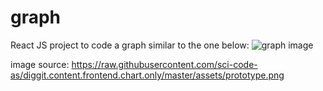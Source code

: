 # graph
React JS project to code a graph similar to the one below:
![graph image](https://raw.githubusercontent.com/sci-code-as/diggit.content.frontend.chart.only/master/assets/prototype.png?raw=true)

image source:
https://raw.githubusercontent.com/sci-code-as/diggit.content.frontend.chart.only/master/assets/prototype.png
